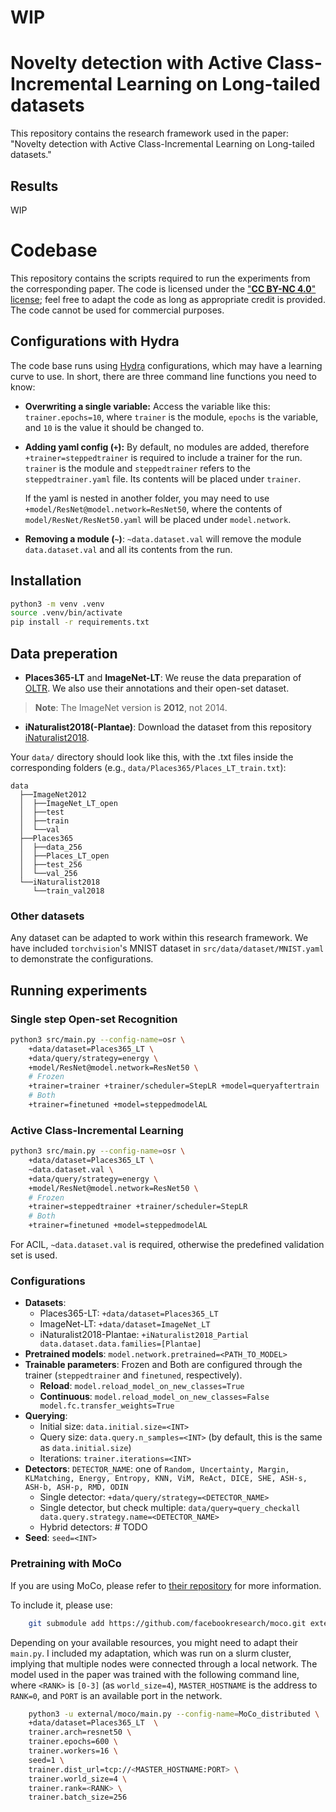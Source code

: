 # WIP
# Novelty detection with Active Class-Incremental Learning on Long-tailed datasets

This repository contains the research framework used in the paper: 
"Novelty detection with Active Class-Incremental Learning on Long-tailed datasets."

## Results
WIP

# Codebase
This repository contains the scripts required to run the experiments from the corresponding paper. The code is licensed under the ["**CC BY-NC 4.0**" license](https://creativecommons.org/licenses/by-nc/4.0/); feel free to adapt the code as long as appropriate credit is provided. The code cannot be used for commercial purposes.

## Configurations with Hydra
The code base runs using [Hydra](https://hydra.cc/docs/intro/) configurations, which may have a learning curve to use.
In short, there are three command line functions you need to know:
- **Overwriting a single variable:** Access the variable like this: `trainer.epochs=10`, where `trainer` is the module, `epochs` is the variable, and `10` is the value it should be changed to.
- **Adding yaml config (`+`):** By default, no modules are added, therefore `+trainer=steppedtrainer` is required to include a trainer for the run. `trainer` is the module and `steppedtrainer` refers to the `steppedtrainer.yaml` file. Its contents will be placed under `trainer`.

    If the yaml is nested in another folder, you may need to use `+model/ResNet@model.network=ResNet50`, where the contents of `model/ResNet/ResNet50.yaml` will be placed under `model.network`.
- **Removing a module (`~`)**: `~data.dataset.val` will remove the module `data.dataset.val` and all its contents from the run.

## Installation
```bash
python3 -m venv .venv
source .venv/bin/activate
pip install -r requirements.txt
```

## Data preperation
- **Places365-LT** and **ImageNet-LT**: We reuse the data preparation of [OLTR](https://github.com/zhmiao/OpenLongTailRecognition-OLTR?tab=readme-ov-file#data-preparation). We also use their annotations and their open-set dataset.
> **Note**: The ImageNet version is **2012**, not 2014.
- **iNaturalist2018(-Plantae)**: Download the dataset from this repository [iNaturalist2018](https://github.com/visipedia/inat_comp/tree/master/2018#Data).

Your `data/` directory should look like this, with the .txt files inside the corresponding folders (e.g., `data/Places365/Places_LT_train.txt`):

```
data
  ├──ImageNet2012
  │  ├──ImageNet_LT_open
  │  ├──test
  │  ├──train
  │  └──val
  ├──Places365
  │  ├──data_256
  │  ├──Places_LT_open
  │  ├──test_256
  │  └──val_256
  └──iNaturalist2018
     └──train_val2018
```

### Other datasets
Any dataset can be adapted to work within this research framework. We have included `torchvision`'s MNIST dataset in `src/data/dataset/MNIST.yaml` to demonstrate the configurations. 

## Running experiments
### Single step Open-set Recognition
``` bash
python3 src/main.py --config-name=osr \
    +data/dataset=Places365_LT \
    +data/query/strategy=energy \
    +model/ResNet@model.network=ResNet50 \
    # Frozen
    +trainer=trainer +trainer/scheduler=StepLR +model=queryaftertrain 
    # Both
    +trainer=finetuned +model=steppedmodelAL
```

### Active Class-Incremental Learning
``` bash
python3 src/main.py --config-name=osr \
    +data/dataset=Places365_LT \
    ~data.dataset.val \
    +data/query/strategy=energy \
    +model/ResNet@model.network=ResNet50 \
    # Frozen
    +trainer=steppedtrainer +trainer/scheduler=StepLR 
    # Both
    +trainer=finetuned +model=steppedmodelAL
```
For ACIL, `~data.dataset.val` is required, otherwise the predefined validation set is used.

### Configurations
- **Datasets**:
    - Places365-LT: `+data/dataset=Places365_LT`
    - ImageNet-LT: `+data/dataset=ImageNet_LT`
    - iNaturalist2018-Plantae: `+iNaturalist2018_Partial data.dataset.data.families=[Plantae]`
- **Pretrained models**: `model.network.pretrained=<PATH_TO_MODEL>`
- **Trainable parameters**:
    Frozen and Both are configured through the trainer (`steppedtrainer` and `finetuned`, respectively).
    - **Reload**: `model.reload_model_on_new_classes=True`
    - **Continuous**: `model.reload_model_on_new_classes=False model.fc.transfer_weights=True`
- **Querying**:
    - Initial size: `data.initial.size=<INT>`
    - Query size: `data.query.n_samples=<INT>` (by default, this is the same as `data.initial.size`)
    - Iterations: `trainer.iterations=<INT>`
- **Detectors**:
    `DETECTOR_NAME`: one of `Random, Uncertainty, Margin, KLMatching, Energy, Entropy, KNN, ViM, ReAct, DICE, SHE, ASH-s, ASH-b, ASH-p, RMD, ODIN`
    - Single detector: `+data/query/strategy=<DETECTOR_NAME>`
    - Single detector, but check multiple: `data/query=query_checkall data.query.strategy.name=<DETECTOR_NAME>`
    - Hybrid detectors: # TODO
- **Seed**: `seed=<INT>`

### Pretraining with MoCo
If you are using MoCo, please refer to [their repository](https://github.com/facebookresearch/moco.git) for more information. 

To include it, please use:
```bash
    git submodule add https://github.com/facebookresearch/moco.git external/moco/moco
```

Depending on your available resources, you might need to adapt their `main.py`. I included my adaptation, which was run on a slurm cluster, implying that multiple nodes were connected through a local network. The model used in the paper was trained with the following command line, where `<RANK>` is `[0-3]` (as `world_size=4`), `MASTER_HOSTNAME` is the address to `RANK=0`, and `PORT` is an available port in the network.
``` bash
    python3 -u external/moco/main.py --config-name=MoCo_distributed \
    +data/dataset=Places365_LT  \
    trainer.arch=resnet50 \
    trainer.epochs=600 \
    trainer.workers=16 \
    seed=1 \
    trainer.dist_url=tcp://<MASTER_HOSTNAME:PORT> \
    trainer.world_size=4 \
    trainer.rank=<RANK> \
    trainer.batch_size=256
```
